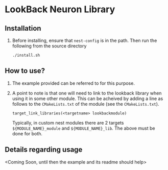 # LookBack Neuron Library

##  Installation

1.  Before installing, ensure that `nest-config` is in the path. Then run the
    following from the source directory

    ```
    ./install.sh
    ```

##  How to use?

1.  The example provided can be referred to for this purpose.

2.  A point to note is that one will need to link to the lookback library when
    using it in some other module. This can be acheived by adding a line as
    follows to the `CMakeLists.txt` of the module (see the `CMakeLists.txt`).

    ```
    target_link_libraries(<targetname> lookbackmodule)
    ```

    Typically, in custom nest modules there are 2 targets
    `${MODULE_NAME}_module` and `${MODULE_NAME}_lib`. The above must be done
    for both.

##  Details regarding usage

<Coming Soon, until then the example and its readme should help>